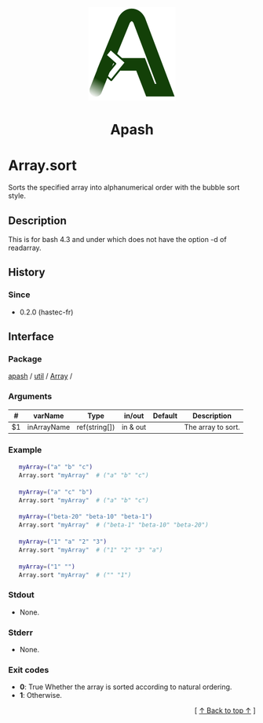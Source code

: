 
<div align='center' id='apash-top'>
  <a href='https://github.com/hastec-fr/apash'>
    <img alt='apash-logo' src='../../../../../../assets/apash-logo.svg'/>
  </a>

  # Apash
</div>


# Array.sort
Sorts the specified array into alphanumerical order with the bubble sort style.
## Description
   This is for bash 4.3 and under which does not have the option -d of readarray.
   
## History
### Since
  * 0.2.0 (hastec-fr)

## Interface
### Package
<!-- apash.packageBegin -->
[apash](../../../apash.md) / [util](../../util.md) / [Array](../Array.md) / 
<!-- apash.packageEnd -->

### Arguments
 | #      | varName        | Type          | in/out   | Default    | Description                           |
 |--------|----------------|---------------|----------|------------|---------------------------------------|
 | $1     | inArrayName    | ref(string[]) | in & out |            | The array to sort.                    |

### Example
 ```bash
    myArray=("a" "b" "c")
    Array.sort "myArray"  # ("a" "b" "c")

    myArray=("a" "c" "b")
    Array.sort "myArray"  # ("a" "b" "c")

    myArray=("beta-20" "beta-10" "beta-1")
    Array.sort "myArray"  # ("beta-1" "beta-10" "beta-20")

    myArray=("1" "a" "2" "3")
    Array.sort "myArray"  # ("1" "2" "3" "a")
   
    myArray=("1" "")
    Array.sort "myArray"  # ("" "1")
 ```

### Stdout
  * None.
### Stderr
  * None.

### Exit codes
  * **0**: True Whether the array is sorted according to natural ordering.
  * **1**: Otherwise.

  <div align='right'>[ <a href='#apash-top'>↑ Back to top ↑</a> ]</div>

